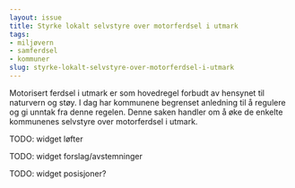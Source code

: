 ```yaml
---
layout: issue
title: Styrke lokalt selvstyre over motorferdsel i utmark
tags:
- miljøvern
- samferdsel
- kommuner
slug: styrke-lokalt-selvstyre-over-motorferdsel-i-utmark
---
```


Motorisert ferdsel i utmark er som hovedregel forbudt av hensynet til naturvern og støy. I dag har kommunene begrenset anledning til å regulere og gi unntak fra denne regelen. Denne saken handler om å øke de enkelte kommunenes selvstyre over motorferdsel i utmark.

TODO: widget løfter

TODO: widget forslag/avstemninger

TODO: widget posisjoner?

